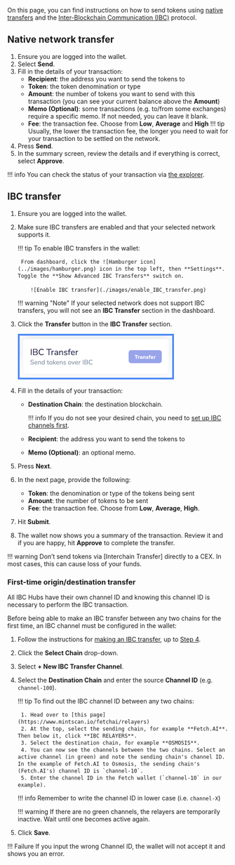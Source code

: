 On this page, you can find instructions on how to send tokens using [native transfers](#native-network-transfer) and the [Inter-Blockchain Communication (IBC)](#ibc-transfer) protocol.

## Native network transfer

1. Ensure you are logged into the wallet.
2. Select **Send**.
3. Fill in the details of your transaction:
    * **Recipient**: the address you want to send the tokens to
    * **Token**: the token denomination or type
    * **Amount**: the number of tokens you want to send with this transaction (you can see your current balance above the **Amount**)
    * **Memo (Optional)**: some transactions (e.g. to/from some exchanges) require a specific memo. If not needed, you can leave it blank.
    * **Fee**: the transaction fee. Choose from **Low**, **Average** and **High**
    !!! tip
        Usually, the lower the transaction fee, the longer you need to wait for your transaction to be settled on the network.
4. Press **Send**.
5. In the summary screen, review the details and if everything is correct, select **Approve**.

!!! info
    You can check the status of your transaction via [the explorer](https://explore-fetchhub.fetch.ai).

## IBC transfer

1. Ensure you are logged into the wallet.
2. Make sure IBC transfers are enabled and that your selected network supports it.

    !!! tip
        To enable IBC transfers in the wallet:

        From dashboard, click the ![Hamburger icon](../images/hamburger.png) icon in the top left, then **Settings**. Toggle the **Show Advanced IBC Transfers** switch on.
  
           ![Enable IBC transfer](./images/enable_IBC_transfer.png)

    !!! warning "Note"
        If your selected network does not support IBC transfers, you will not see an **IBC Transfer** section in the dashboard.

3. <span id="step4"></span>Click the **Transfer** button in the **IBC Transfer** section.

    ![IBC Transfer section](./images/ibc_transfer.png)

4. Fill in the details of your transaction:
    * **Destination Chain**: the destination blockchain.

        !!! info
            If you do not see your desired chain, you need to [set up IBC channels first](#first-time-origindestination-transfer).

    * **Recipient**: the address you want to send the tokens to
    * **Memo (Optional)**: an optional memo.

5. Press **Next**.
6. In the next page, provide the following:
    * **Token**: the denomination or type of the tokens being sent
    * **Amount**: the number of tokens to be sent
    * **Fee**: the transaction fee. Choose from **Low**, **Average**, **High**.
7. Hit **Submit**.
8. The wallet now shows you a summary of the transaction. Review it and if you are happy, hit **Approve** to complete the transfer.

!!! warning
    Don’t send tokens via [Interchain Transfer] directly to a CEX. In most cases, this can cause loss of your funds.

### First-time origin/destination transfer

All IBC Hubs have their own channel ID and knowing this channel ID is necessary to perform the IBC transaction.

Before being able to make an IBC transfer between any two chains for the first time, an IBC channel must be configured in the wallet:

1. Follow the instructions for [making an IBC transfer](#ibc-transfer), up to [Step 4](#step4).
2. Click the **Select Chain** drop-down.
3. Select **+ New IBC Transfer Channel**.
4. Select the **Destination Chain** and enter the source **Channel ID** (e.g. `channel-100`).

    !!! tip 
        To find out the IBC channel ID between any two chains:

        1. Head over to [this page](https://www.mintscan.io/fetchai/relayers)
        2. At the top, select the sending chain, for example **Fetch.AI**. Then below it, click **IBC RELAYERS**.
        3. Select the destination chain, for example **OSMOSIS**. 
        4. You can now see the channels between the two chains. Select an active channel (in green) and note the sending chain's channel ID. In the example of Fetch.AI to Osmosis, the sending chain's (Fetch.AI's) channel ID is `channel-10`.
        5. Enter the channel ID in the Fetch wallet (`channel-10` in our example).

    !!! info
        Remember to write the channel ID in lower case (i.e. `channel-X`)

    !!! warning
            If there are no green channels, the relayers are temporarily inactive. Wait until one becomes active again.

6. Click **Save**.

!!! Failure
    If you input the wrong Channel ID, the wallet will not accept it and shows you an error.
